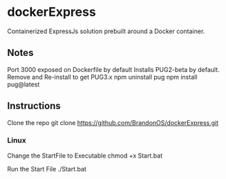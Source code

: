 # dockerExpress
Containerized ExpressJs solution prebuilt around a Docker container.

## Notes
Port 3000 exposed on Dockerfile by default
Installs PUG2-beta by default. Remove and Re-install to get PUG3.x
        npm uninstall pug
        npm install pug@latest

## Instructions
Clone the repo
        git clone https://github.com/BrandonOS/dockerExpress.git

### Linux
Change the StartFile to Executable
        chmod +x Start.bat

Run the Start File
        ./Start.bat